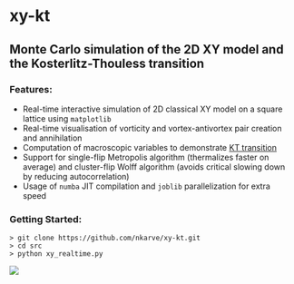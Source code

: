 # xy-kt
## Monte Carlo simulation of the 2D XY model and the Kosterlitz-Thouless transition
### Features:
- Real-time interactive simulation of 2D classical XY model on a square lattice using `matplotlib`
- Real-time visualisation of vorticity and vortex-antivortex pair creation and annihilation
- Computation of macroscopic variables to demonstrate [KT transition](https://en.wikipedia.org/wiki/Kosterlitz%E2%80%93Thouless_transition)
- Support for single-flip Metropolis algorithm (thermalizes faster on average) and cluster-flip Wolff algorithm (avoids critical slowing down by reducing autocorrelation) 
- Usage of `numba` JIT compilation and `joblib` parallelization for extra speed

### Getting Started:
```
> git clone https://github.com/nkarve/xy-kt.git
> cd src
> python xy_realtime.py
```

<img src="/demos/rt.gif">
